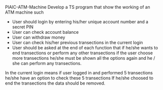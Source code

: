PIAIC-ATM-Machine
Develop a TS program that show the working of an ATM machine such
- User should login by entering his/her unique account number and a secret PIN
- User can check account balance 
- User can withdraw money 
- User can check his/her previous transections in the current login
- User should be asked at the end of each function that if he/she wants to end transections or perform any other transections if the user choose more transections he/she must be shown all the options again and he / she can perform any transections.


In the current login means if user logged in and performed 5 transections he/she have an option to check these 5 transections
If he/she choosed to end the transections the data should be removed.
